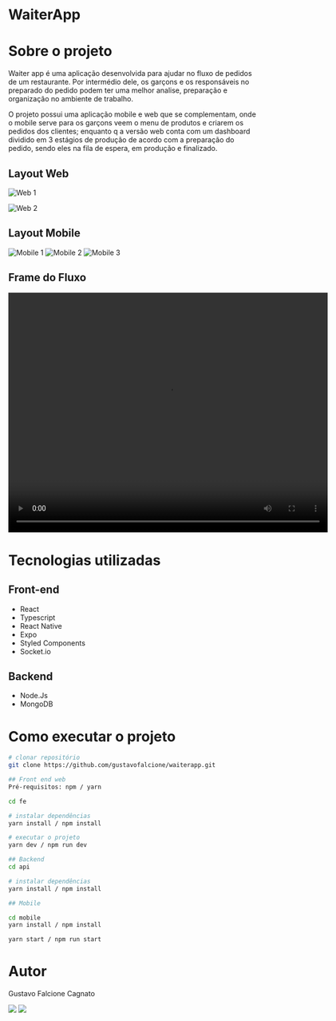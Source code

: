 # WaiterApp

# Sobre o projeto

Waiter app é uma aplicação desenvolvida para ajudar no fluxo de pedidos de um restaurante. Por intermédio dele, os garçons e os responsáveis no preparado do pedido podem ter uma melhor analise, preparação e organização no ambiente de trabalho.

O projeto possui uma aplicação mobile e web que se complementam, onde o mobile serve para os garçons veem o menu de produtos e criarem os pedidos dos clientes; enquanto q a versão web conta com um dashboard dividido em 3 estágios de produção de acordo com a preparação do pedido, sendo eles na fila de espera, em produção e finalizado.


## Layout Web
![Web 1](https://github.com/gustavofalcione/waiterapp/blob/main/assets/web-1.png)

![Web 2](https://github.com/gustavofalcione/waiterapp/blob/main/assets/web-2.png)

## Layout Mobile
![Mobile 1](https://github.com/gustavofalcione/waiterapp/raw/main/assets/app-1.png)
![Mobile 2](https://github.com/gustavofalcione/waiterapp/raw/main/assets/app-2.png)
![Mobile 3](https://github.com/gustavofalcione/waiterapp/raw/main/assets/app-3.png)

## Frame do Fluxo

<video width="640" height="480" controls>
  <source src="https://drive.google.com/file/d/https://drive.google.com/file/d/1S2E6Tc1BCjf_gXgeW7xBY5DG9z9h5Fiu/view?usp=share_link/preview" type="video/mp4">
  Your browser does not support the video tag.
</video>

# Tecnologias utilizadas

## Front-end
- React
- Typescript
- React Native
- Expo 
- Styled Components
- Socket.io

## Backend 
- Node.Js
- MongoDB

# Como executar o projeto

```bash
# clonar repositório
git clone https://github.com/gustavofalcione/waiterapp.git

## Front end web
Pré-requisitos: npm / yarn

cd fe 

# instalar dependências
yarn install / npm install

# executar o projeto
yarn dev / npm run dev

## Backend
cd api

# instalar dependências
yarn install / npm install

## Mobile

cd mobile
yarn install / npm install

yarn start / npm run start

```
# Autor

Gustavo Falcione Cagnato

<div> 
  <a href="mailto:falcionegustavo@gmail.com"><img src="https://img.shields.io/badge/-Gmail-%23333?style=for-the-badge&logo=gmail&logoColor=white" target="_blank"></a>
  <a href="https://www.linkedin.com/in/gustavo-falcione-cagnato" target="_blank"><img src="https://img.shields.io/badge/-LinkedIn-%230077B5?style=for-the-badge&logo=linkedin&logoColor=white" target="_blank"></a>
</div>
